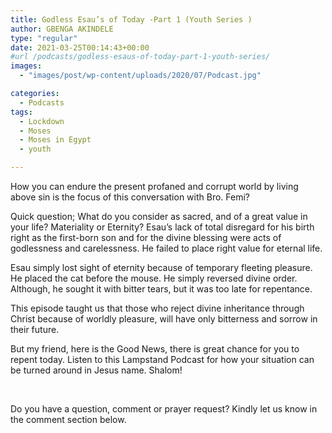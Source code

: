```yaml
---
title: Godless Esau’s of Today -Part 1 (Youth Series )
author: GBENGA AKINDELE
type: "regular"
date: 2021-03-25T00:14:43+00:00
#url /podcasts/godless-esaus-of-today-part-1-youth-series/
images: 
  - "images/post/wp-content/uploads/2020/07/Podcast.jpg"

categories:
  - Podcasts
tags:
  - Lockdown
  - Moses
  - Moses in Egypt
  - youth

---
```

How you can endure the present profaned and corrupt world by living above sin is the focus of this conversation with Bro. Femi?

Quick question; What do you consider as sacred, and of a great value in your life? Materiality or Eternity? Esau’s lack of total disregard for his birth right as the first-born son and for the divine blessing were acts of godlessness and carelessness. He failed to place right value for eternal life.

Esau simply lost sight of eternity because of temporary fleeting pleasure. He placed the cat before the mouse. He simply reversed divine order. Although, he sought it with bitter tears, but it was too late for repentance.

This episode taught us that those who reject divine inheritance through Christ because of worldly pleasure, will have only bitterness and sorrow in their future.

But my friend, here is the Good News, there is great chance for you to repent today. Listen to this Lampstand Podcast for how your situation can be turned around in Jesus name. Shalom!

&nbsp;

Do you have a question, comment or prayer request? Kindly let us know in the comment section below.
